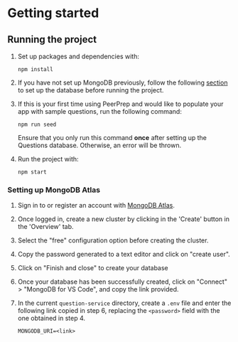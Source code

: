 # Getting started

## Running the project

1. Set up packages and dependencies with:

   ```
   npm install
   ```

2. If you have not set up MongoDB previously, follow the following [section](#setting-up-mongodb-atlas) to set up the database before running the project.

3. If this is your first time using PeerPrep and would like to populate your app with sample questions, run the following command:

   ```
   npm run seed
   ```

   Ensure that you only run this command **once** after setting up the Questions database. Otherwise, an error will be thrown.

4. Run the project with:

   ```
   npm start
   ```

### Setting up MongoDB Atlas

1. Sign in to or register an account with [MongoDB Atlas](https://www.mongodb.com/atlas/database).

2. Once logged in, create a new cluster by clicking in the 'Create' button in the 'Overview' tab.

3. Select the "free" configuration option before creating the cluster.

4. Copy the password generated to a text editor and click on "create user".

5. Click on "Finish and close" to create your database

6. Once your database has been successfully created, click on "Connect" > "MongoDB for VS Code", and copy the link provided.

7. In the current `question-service` directory, create a `.env` file and enter the following link copied in step 6, replacing the `<password>` field with the one obtained in step 4.

   ```
   MONGODB_URI=<link>
   ```
